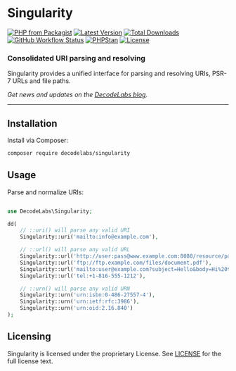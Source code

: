 # Singularity

[![PHP from Packagist](https://img.shields.io/packagist/php-v/decodelabs/singularity?style=flat)](https://packagist.org/packages/decodelabs/singularity)
[![Latest Version](https://img.shields.io/packagist/v/decodelabs/singularity.svg?style=flat)](https://packagist.org/packages/decodelabs/singularity)
[![Total Downloads](https://img.shields.io/packagist/dt/decodelabs/singularity.svg?style=flat)](https://packagist.org/packages/decodelabs/singularity)
[![GitHub Workflow Status](https://img.shields.io/github/workflow/status/decodelabs/singularity/Integrate)](https://github.com/decodelabs/singularity/actions/workflows/integrate.yml)
[![PHPStan](https://img.shields.io/badge/PHPStan-enabled-44CC11.svg?longCache=true&style=flat)](https://github.com/phpstan/phpstan)
[![License](https://img.shields.io/packagist/l/decodelabs/singularity?style=flat)](https://packagist.org/packages/decodelabs/singularity)

### Consolidated URI parsing and resolving

Singularity provides a unified interface for parsing and resolving URIs, PSR-7 URLs and file paths.

_Get news and updates on the [DecodeLabs blog](https://blog.decodelabs.com)._

---

## Installation

Install via Composer:

```bash
composer require decodelabs/singularity
```

## Usage

Parse and normalize URIs:

```php

use DecodeLabs\Singularity;

dd(
    // ::uri() will parse any valid URI
    Singularity::uri('mailto:info@example.com'),

    // ::url() will parse any valid URL
    Singularity::url('http://user:pass@www.example.com:8080/resource/page.html?param1=value1&param2=value2#section1'),
    Singularity::url('ftp://ftp.example.com/files/document.pdf'),
    Singularity::url('mailto:user@example.com?subject=Hello&body=Hi%20there'),
    Singularity::url('tel:+1-816-555-1212'),

    // ::urn() will parse any valid URN
    Singularity::urn('urn:isbn:0-486-27557-4'),
    Singularity::urn('urn:ietf:rfc:3986'),
    Singularity::urn('urn:oid:2.16.840')
);
```

## Licensing

Singularity is licensed under the proprietary License. See [LICENSE](./LICENSE) for the full license text.
